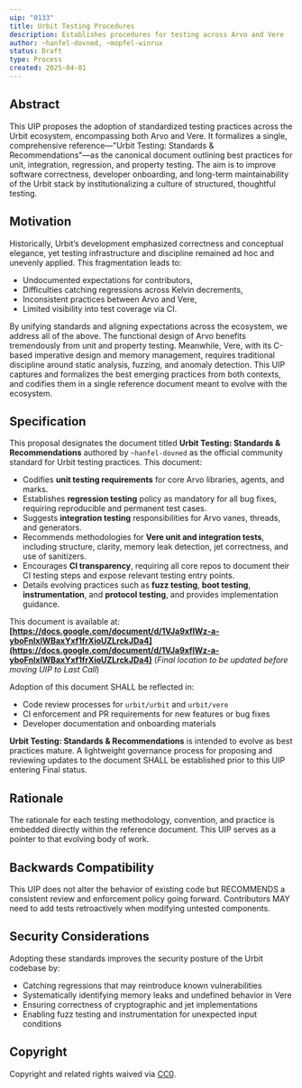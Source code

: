 ```yaml
---
uip: "0133"
title: Urbit Testing Procedures
description: Establishes procedures for testing across Arvo and Vere
author: ~hanfel-dovned, ~mopfel-winrux
status: Draft
type: Process
created: 2025-04-01
---
```


## Abstract

This UIP proposes the adoption of standardized testing practices across the Urbit ecosystem, encompassing both Arvo and Vere. It formalizes a single, comprehensive reference—"Urbit Testing: Standards & Recommendations"—as the canonical document outlining best practices for unit, integration, regression, and property testing. The aim is to improve software correctness, developer onboarding, and long-term maintainability of the Urbit stack by institutionalizing a culture of structured, thoughtful testing.

## Motivation

Historically, Urbit’s development emphasized correctness and conceptual elegance, yet testing infrastructure and discipline remained ad hoc and unevenly applied. This fragmentation leads to:

- Undocumented expectations for contributors,
- Difficulties catching regressions across Kelvin decrements,
- Inconsistent practices between Arvo and Vere,
- Limited visibility into test coverage via CI.

By unifying standards and aligning expectations across the ecosystem, we address all of the above. The functional design of Arvo benefits tremendously from unit and property testing. Meanwhile, Vere, with its C-based imperative design and memory management, requires traditional discipline around static analysis, fuzzing, and anomaly detection. This UIP captures and formalizes the best emerging practices from both contexts, and codifies them in a single reference document meant to evolve with the ecosystem.

## Specification

This proposal designates the document titled **Urbit Testing: Standards & Recommendations** authored by `~hanfel-dovned` as the official community standard for Urbit testing practices. This document:

- Codifies **unit testing requirements** for core Arvo libraries, agents, and marks.
- Establishes **regression testing** policy as mandatory for all bug fixes, requiring reproducible and permanent test cases.
- Suggests **integration testing** responsibilities for Arvo vanes, threads, and generators.
- Recommends methodologies for **Vere unit and integration tests**, including structure, clarity, memory leak detection, jet correctness, and use of sanitizers.
- Encourages **CI transparency**, requiring all core repos to document their CI testing steps and expose relevant testing entry points.
- Details evolving practices such as **fuzz testing**, **boot testing**, **instrumentation**, and **protocol testing**, and provides implementation guidance.

This document is available at:  
**[https://docs.google.com/document/d/1VJa9xflWz-a-yboFnlxIWBaxYxf1frXioUZLrckJDa4](https://docs.google.com/document/d/1VJa9xflWz-a-yboFnlxIWBaxYxf1frXioUZLrckJDa4)** 
(*Final location to be updated before moving UIP to Last Call*)

Adoption of this document SHALL be reflected in:

- Code review processes for `urbit/urbit` and `urbit/vere`
- CI enforcement and PR requirements for new features or bug fixes
- Developer documentation and onboarding materials

**Urbit Testing: Standards & Recommendations** is intended to evolve as best practices mature. A lightweight governance process for proposing and reviewing updates to the document SHALL be established prior to this UIP entering Final status.

## Rationale

The rationale for each testing methodology, convention, and practice is embedded directly within the reference document. This UIP serves as a pointer to that evolving body of work.

## Backwards Compatibility

This UIP does not alter the behavior of existing code but RECOMMENDS a consistent review and enforcement policy going forward. Contributors MAY need to add tests retroactively when modifying untested components.

## Security Considerations

Adopting these standards improves the security posture of the Urbit codebase by:

- Catching regressions that may reintroduce known vulnerabilities
- Systematically identifying memory leaks and undefined behavior in Vere
- Ensuring correctness of cryptographic and jet implementations
- Enabling fuzz testing and instrumentation for unexpected input conditions

## Copyright

Copyright and related rights waived via [CC0](../LICENSE.md).